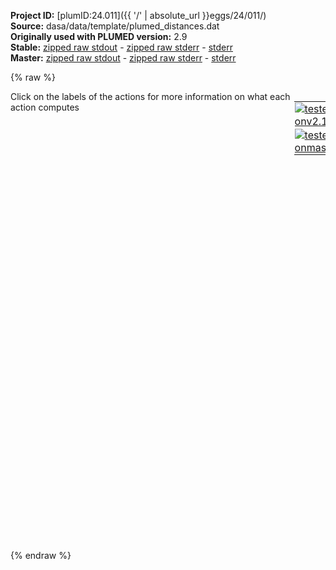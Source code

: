 **Project ID:** [plumID:24.011]({{ '/' | absolute_url }}eggs/24/011/)  
**Source:** dasa/data/template/plumed_distances.dat  
**Originally used with PLUMED version:** 2.9  
**Stable:** [zipped raw stdout](plumed_distances.dat.plumed.stdout.txt.zip) - [zipped raw stderr](plumed_distances.dat.plumed.stderr.txt.zip) - [stderr](plumed_distances.dat.plumed.stderr)  
**Master:** [zipped raw stdout](plumed_distances.dat.plumed_master.stdout.txt.zip) - [zipped raw stderr](plumed_distances.dat.plumed_master.stderr.txt.zip) - [stderr](plumed_distances.dat.plumed_master.stderr)  

{% raw %}
<div style="width: 100%; float:left">
<div style="width: 90%; float:left" id="value_details_data/dasa/data/template/plumed_distances.dat"> Click on the labels of the actions for more information on what each action computes </div>
<div style="width: 10%; float:left"><table><tr><td style="padding:1px"><a href="plumed_distances.dat.plumed.stderr"><img src="https://img.shields.io/badge/v2.10-passing-green.svg" alt="tested onv2.10" /></a></td></tr><tr><td style="padding:1px"><a href="plumed_distances.dat.plumed_master.stderr"><img src="https://img.shields.io/badge/master-passing-green.svg" alt="tested onmaster" /></a></td></tr></table></div></div>
<pre style="width=97%;">
<b name="data/dasa/data/template/plumed_distances.datx1" onclick='showPath("data/dasa/data/template/plumed_distances.dat","data/dasa/data/template/plumed_distances.datx1","data/dasa/data/template/plumed_distances.datx1","black")'>x1</b><span style="display:none;" id="data/dasa/data/template/plumed_distances.datx1">The DISTANCE action with label <b>x1</b> calculates the following quantities:<table  align="center" frame="void" width="95%" cellpadding="5%"><tr><td width="5%"><b> Quantity </b>  </td><td width="5%"><b> Type </b>  </td><td><b> Description </b> </td></tr><tr><td width="5%">x1</td><td width="5%"><font color="black">scalar</font></td><td>the DISTANCE between this pair of atoms</td></tr></table></span>: <span class="plumedtooltip" style="color:green">DISTANCE<span class="right">Calculate the distance between a pair of atoms. <a href="https://www.plumed.org/doc-master/user-doc/html/_d_i_s_t_a_n_c_e.html" style="color:green">More details</a><i></i></span></span> <span class="plumedtooltip">ATOMS<span class="right">the pair of atom that we are calculating the distance between<i></i></span></span>=2,3
<b name="data/dasa/data/template/plumed_distances.datx2" onclick='showPath("data/dasa/data/template/plumed_distances.dat","data/dasa/data/template/plumed_distances.datx2","data/dasa/data/template/plumed_distances.datx2","black")'>x2</b><span style="display:none;" id="data/dasa/data/template/plumed_distances.datx2">The DISTANCE action with label <b>x2</b> calculates the following quantities:<table  align="center" frame="void" width="95%" cellpadding="5%"><tr><td width="5%"><b> Quantity </b>  </td><td width="5%"><b> Type </b>  </td><td><b> Description </b> </td></tr><tr><td width="5%">x2</td><td width="5%"><font color="black">scalar</font></td><td>the DISTANCE between this pair of atoms</td></tr></table></span>: <span class="plumedtooltip" style="color:green">DISTANCE<span class="right">Calculate the distance between a pair of atoms. <a href="https://www.plumed.org/doc-master/user-doc/html/_d_i_s_t_a_n_c_e.html" style="color:green">More details</a><i></i></span></span> <span class="plumedtooltip">ATOMS<span class="right">the pair of atom that we are calculating the distance between<i></i></span></span>=2,7
<b name="data/dasa/data/template/plumed_distances.datx3" onclick='showPath("data/dasa/data/template/plumed_distances.dat","data/dasa/data/template/plumed_distances.datx3","data/dasa/data/template/plumed_distances.datx3","black")'>x3</b><span style="display:none;" id="data/dasa/data/template/plumed_distances.datx3">The DISTANCE action with label <b>x3</b> calculates the following quantities:<table  align="center" frame="void" width="95%" cellpadding="5%"><tr><td width="5%"><b> Quantity </b>  </td><td width="5%"><b> Type </b>  </td><td><b> Description </b> </td></tr><tr><td width="5%">x3</td><td width="5%"><font color="black">scalar</font></td><td>the DISTANCE between this pair of atoms</td></tr></table></span>: <span class="plumedtooltip" style="color:green">DISTANCE<span class="right">Calculate the distance between a pair of atoms. <a href="https://www.plumed.org/doc-master/user-doc/html/_d_i_s_t_a_n_c_e.html" style="color:green">More details</a><i></i></span></span> <span class="plumedtooltip">ATOMS<span class="right">the pair of atom that we are calculating the distance between<i></i></span></span>=2,8
<b name="data/dasa/data/template/plumed_distances.datx4" onclick='showPath("data/dasa/data/template/plumed_distances.dat","data/dasa/data/template/plumed_distances.datx4","data/dasa/data/template/plumed_distances.datx4","black")'>x4</b><span style="display:none;" id="data/dasa/data/template/plumed_distances.datx4">The DISTANCE action with label <b>x4</b> calculates the following quantities:<table  align="center" frame="void" width="95%" cellpadding="5%"><tr><td width="5%"><b> Quantity </b>  </td><td width="5%"><b> Type </b>  </td><td><b> Description </b> </td></tr><tr><td width="5%">x4</td><td width="5%"><font color="black">scalar</font></td><td>the DISTANCE between this pair of atoms</td></tr></table></span>: <span class="plumedtooltip" style="color:green">DISTANCE<span class="right">Calculate the distance between a pair of atoms. <a href="https://www.plumed.org/doc-master/user-doc/html/_d_i_s_t_a_n_c_e.html" style="color:green">More details</a><i></i></span></span> <span class="plumedtooltip">ATOMS<span class="right">the pair of atom that we are calculating the distance between<i></i></span></span>=2,9
<b name="data/dasa/data/template/plumed_distances.datx5" onclick='showPath("data/dasa/data/template/plumed_distances.dat","data/dasa/data/template/plumed_distances.datx5","data/dasa/data/template/plumed_distances.datx5","black")'>x5</b><span style="display:none;" id="data/dasa/data/template/plumed_distances.datx5">The DISTANCE action with label <b>x5</b> calculates the following quantities:<table  align="center" frame="void" width="95%" cellpadding="5%"><tr><td width="5%"><b> Quantity </b>  </td><td width="5%"><b> Type </b>  </td><td><b> Description </b> </td></tr><tr><td width="5%">x5</td><td width="5%"><font color="black">scalar</font></td><td>the DISTANCE between this pair of atoms</td></tr></table></span>: <span class="plumedtooltip" style="color:green">DISTANCE<span class="right">Calculate the distance between a pair of atoms. <a href="https://www.plumed.org/doc-master/user-doc/html/_d_i_s_t_a_n_c_e.html" style="color:green">More details</a><i></i></span></span> <span class="plumedtooltip">ATOMS<span class="right">the pair of atom that we are calculating the distance between<i></i></span></span>=2,10
<b name="data/dasa/data/template/plumed_distances.datx6" onclick='showPath("data/dasa/data/template/plumed_distances.dat","data/dasa/data/template/plumed_distances.datx6","data/dasa/data/template/plumed_distances.datx6","black")'>x6</b><span style="display:none;" id="data/dasa/data/template/plumed_distances.datx6">The DISTANCE action with label <b>x6</b> calculates the following quantities:<table  align="center" frame="void" width="95%" cellpadding="5%"><tr><td width="5%"><b> Quantity </b>  </td><td width="5%"><b> Type </b>  </td><td><b> Description </b> </td></tr><tr><td width="5%">x6</td><td width="5%"><font color="black">scalar</font></td><td>the DISTANCE between this pair of atoms</td></tr></table></span>: <span class="plumedtooltip" style="color:green">DISTANCE<span class="right">Calculate the distance between a pair of atoms. <a href="https://www.plumed.org/doc-master/user-doc/html/_d_i_s_t_a_n_c_e.html" style="color:green">More details</a><i></i></span></span> <span class="plumedtooltip">ATOMS<span class="right">the pair of atom that we are calculating the distance between<i></i></span></span>=2,11
<b name="data/dasa/data/template/plumed_distances.datx7" onclick='showPath("data/dasa/data/template/plumed_distances.dat","data/dasa/data/template/plumed_distances.datx7","data/dasa/data/template/plumed_distances.datx7","black")'>x7</b><span style="display:none;" id="data/dasa/data/template/plumed_distances.datx7">The DISTANCE action with label <b>x7</b> calculates the following quantities:<table  align="center" frame="void" width="95%" cellpadding="5%"><tr><td width="5%"><b> Quantity </b>  </td><td width="5%"><b> Type </b>  </td><td><b> Description </b> </td></tr><tr><td width="5%">x7</td><td width="5%"><font color="black">scalar</font></td><td>the DISTANCE between this pair of atoms</td></tr></table></span>: <span class="plumedtooltip" style="color:green">DISTANCE<span class="right">Calculate the distance between a pair of atoms. <a href="https://www.plumed.org/doc-master/user-doc/html/_d_i_s_t_a_n_c_e.html" style="color:green">More details</a><i></i></span></span> <span class="plumedtooltip">ATOMS<span class="right">the pair of atom that we are calculating the distance between<i></i></span></span>=2,17
<b name="data/dasa/data/template/plumed_distances.datx8" onclick='showPath("data/dasa/data/template/plumed_distances.dat","data/dasa/data/template/plumed_distances.datx8","data/dasa/data/template/plumed_distances.datx8","black")'>x8</b><span style="display:none;" id="data/dasa/data/template/plumed_distances.datx8">The DISTANCE action with label <b>x8</b> calculates the following quantities:<table  align="center" frame="void" width="95%" cellpadding="5%"><tr><td width="5%"><b> Quantity </b>  </td><td width="5%"><b> Type </b>  </td><td><b> Description </b> </td></tr><tr><td width="5%">x8</td><td width="5%"><font color="black">scalar</font></td><td>the DISTANCE between this pair of atoms</td></tr></table></span>: <span class="plumedtooltip" style="color:green">DISTANCE<span class="right">Calculate the distance between a pair of atoms. <a href="https://www.plumed.org/doc-master/user-doc/html/_d_i_s_t_a_n_c_e.html" style="color:green">More details</a><i></i></span></span> <span class="plumedtooltip">ATOMS<span class="right">the pair of atom that we are calculating the distance between<i></i></span></span>=2,21
<b name="data/dasa/data/template/plumed_distances.datx9" onclick='showPath("data/dasa/data/template/plumed_distances.dat","data/dasa/data/template/plumed_distances.datx9","data/dasa/data/template/plumed_distances.datx9","black")'>x9</b><span style="display:none;" id="data/dasa/data/template/plumed_distances.datx9">The DISTANCE action with label <b>x9</b> calculates the following quantities:<table  align="center" frame="void" width="95%" cellpadding="5%"><tr><td width="5%"><b> Quantity </b>  </td><td width="5%"><b> Type </b>  </td><td><b> Description </b> </td></tr><tr><td width="5%">x9</td><td width="5%"><font color="black">scalar</font></td><td>the DISTANCE between this pair of atoms</td></tr></table></span>: <span class="plumedtooltip" style="color:green">DISTANCE<span class="right">Calculate the distance between a pair of atoms. <a href="https://www.plumed.org/doc-master/user-doc/html/_d_i_s_t_a_n_c_e.html" style="color:green">More details</a><i></i></span></span> <span class="plumedtooltip">ATOMS<span class="right">the pair of atom that we are calculating the distance between<i></i></span></span>=2,22
<b name="data/dasa/data/template/plumed_distances.datx10" onclick='showPath("data/dasa/data/template/plumed_distances.dat","data/dasa/data/template/plumed_distances.datx10","data/dasa/data/template/plumed_distances.datx10","black")'>x10</b><span style="display:none;" id="data/dasa/data/template/plumed_distances.datx10">The DISTANCE action with label <b>x10</b> calculates the following quantities:<table  align="center" frame="void" width="95%" cellpadding="5%"><tr><td width="5%"><b> Quantity </b>  </td><td width="5%"><b> Type </b>  </td><td><b> Description </b> </td></tr><tr><td width="5%">x10</td><td width="5%"><font color="black">scalar</font></td><td>the DISTANCE between this pair of atoms</td></tr></table></span>: <span class="plumedtooltip" style="color:green">DISTANCE<span class="right">Calculate the distance between a pair of atoms. <a href="https://www.plumed.org/doc-master/user-doc/html/_d_i_s_t_a_n_c_e.html" style="color:green">More details</a><i></i></span></span> <span class="plumedtooltip">ATOMS<span class="right">the pair of atom that we are calculating the distance between<i></i></span></span>=3,7
<b name="data/dasa/data/template/plumed_distances.datx11" onclick='showPath("data/dasa/data/template/plumed_distances.dat","data/dasa/data/template/plumed_distances.datx11","data/dasa/data/template/plumed_distances.datx11","black")'>x11</b><span style="display:none;" id="data/dasa/data/template/plumed_distances.datx11">The DISTANCE action with label <b>x11</b> calculates the following quantities:<table  align="center" frame="void" width="95%" cellpadding="5%"><tr><td width="5%"><b> Quantity </b>  </td><td width="5%"><b> Type </b>  </td><td><b> Description </b> </td></tr><tr><td width="5%">x11</td><td width="5%"><font color="black">scalar</font></td><td>the DISTANCE between this pair of atoms</td></tr></table></span>: <span class="plumedtooltip" style="color:green">DISTANCE<span class="right">Calculate the distance between a pair of atoms. <a href="https://www.plumed.org/doc-master/user-doc/html/_d_i_s_t_a_n_c_e.html" style="color:green">More details</a><i></i></span></span> <span class="plumedtooltip">ATOMS<span class="right">the pair of atom that we are calculating the distance between<i></i></span></span>=3,8
<b name="data/dasa/data/template/plumed_distances.datx12" onclick='showPath("data/dasa/data/template/plumed_distances.dat","data/dasa/data/template/plumed_distances.datx12","data/dasa/data/template/plumed_distances.datx12","black")'>x12</b><span style="display:none;" id="data/dasa/data/template/plumed_distances.datx12">The DISTANCE action with label <b>x12</b> calculates the following quantities:<table  align="center" frame="void" width="95%" cellpadding="5%"><tr><td width="5%"><b> Quantity </b>  </td><td width="5%"><b> Type </b>  </td><td><b> Description </b> </td></tr><tr><td width="5%">x12</td><td width="5%"><font color="black">scalar</font></td><td>the DISTANCE between this pair of atoms</td></tr></table></span>: <span class="plumedtooltip" style="color:green">DISTANCE<span class="right">Calculate the distance between a pair of atoms. <a href="https://www.plumed.org/doc-master/user-doc/html/_d_i_s_t_a_n_c_e.html" style="color:green">More details</a><i></i></span></span> <span class="plumedtooltip">ATOMS<span class="right">the pair of atom that we are calculating the distance between<i></i></span></span>=3,9
<b name="data/dasa/data/template/plumed_distances.datx13" onclick='showPath("data/dasa/data/template/plumed_distances.dat","data/dasa/data/template/plumed_distances.datx13","data/dasa/data/template/plumed_distances.datx13","black")'>x13</b><span style="display:none;" id="data/dasa/data/template/plumed_distances.datx13">The DISTANCE action with label <b>x13</b> calculates the following quantities:<table  align="center" frame="void" width="95%" cellpadding="5%"><tr><td width="5%"><b> Quantity </b>  </td><td width="5%"><b> Type </b>  </td><td><b> Description </b> </td></tr><tr><td width="5%">x13</td><td width="5%"><font color="black">scalar</font></td><td>the DISTANCE between this pair of atoms</td></tr></table></span>: <span class="plumedtooltip" style="color:green">DISTANCE<span class="right">Calculate the distance between a pair of atoms. <a href="https://www.plumed.org/doc-master/user-doc/html/_d_i_s_t_a_n_c_e.html" style="color:green">More details</a><i></i></span></span> <span class="plumedtooltip">ATOMS<span class="right">the pair of atom that we are calculating the distance between<i></i></span></span>=3,10
<b name="data/dasa/data/template/plumed_distances.datx14" onclick='showPath("data/dasa/data/template/plumed_distances.dat","data/dasa/data/template/plumed_distances.datx14","data/dasa/data/template/plumed_distances.datx14","black")'>x14</b><span style="display:none;" id="data/dasa/data/template/plumed_distances.datx14">The DISTANCE action with label <b>x14</b> calculates the following quantities:<table  align="center" frame="void" width="95%" cellpadding="5%"><tr><td width="5%"><b> Quantity </b>  </td><td width="5%"><b> Type </b>  </td><td><b> Description </b> </td></tr><tr><td width="5%">x14</td><td width="5%"><font color="black">scalar</font></td><td>the DISTANCE between this pair of atoms</td></tr></table></span>: <span class="plumedtooltip" style="color:green">DISTANCE<span class="right">Calculate the distance between a pair of atoms. <a href="https://www.plumed.org/doc-master/user-doc/html/_d_i_s_t_a_n_c_e.html" style="color:green">More details</a><i></i></span></span> <span class="plumedtooltip">ATOMS<span class="right">the pair of atom that we are calculating the distance between<i></i></span></span>=3,11
<b name="data/dasa/data/template/plumed_distances.datx15" onclick='showPath("data/dasa/data/template/plumed_distances.dat","data/dasa/data/template/plumed_distances.datx15","data/dasa/data/template/plumed_distances.datx15","black")'>x15</b><span style="display:none;" id="data/dasa/data/template/plumed_distances.datx15">The DISTANCE action with label <b>x15</b> calculates the following quantities:<table  align="center" frame="void" width="95%" cellpadding="5%"><tr><td width="5%"><b> Quantity </b>  </td><td width="5%"><b> Type </b>  </td><td><b> Description </b> </td></tr><tr><td width="5%">x15</td><td width="5%"><font color="black">scalar</font></td><td>the DISTANCE between this pair of atoms</td></tr></table></span>: <span class="plumedtooltip" style="color:green">DISTANCE<span class="right">Calculate the distance between a pair of atoms. <a href="https://www.plumed.org/doc-master/user-doc/html/_d_i_s_t_a_n_c_e.html" style="color:green">More details</a><i></i></span></span> <span class="plumedtooltip">ATOMS<span class="right">the pair of atom that we are calculating the distance between<i></i></span></span>=3,17
<b name="data/dasa/data/template/plumed_distances.datx16" onclick='showPath("data/dasa/data/template/plumed_distances.dat","data/dasa/data/template/plumed_distances.datx16","data/dasa/data/template/plumed_distances.datx16","black")'>x16</b><span style="display:none;" id="data/dasa/data/template/plumed_distances.datx16">The DISTANCE action with label <b>x16</b> calculates the following quantities:<table  align="center" frame="void" width="95%" cellpadding="5%"><tr><td width="5%"><b> Quantity </b>  </td><td width="5%"><b> Type </b>  </td><td><b> Description </b> </td></tr><tr><td width="5%">x16</td><td width="5%"><font color="black">scalar</font></td><td>the DISTANCE between this pair of atoms</td></tr></table></span>: <span class="plumedtooltip" style="color:green">DISTANCE<span class="right">Calculate the distance between a pair of atoms. <a href="https://www.plumed.org/doc-master/user-doc/html/_d_i_s_t_a_n_c_e.html" style="color:green">More details</a><i></i></span></span> <span class="plumedtooltip">ATOMS<span class="right">the pair of atom that we are calculating the distance between<i></i></span></span>=3,21
<b name="data/dasa/data/template/plumed_distances.datx17" onclick='showPath("data/dasa/data/template/plumed_distances.dat","data/dasa/data/template/plumed_distances.datx17","data/dasa/data/template/plumed_distances.datx17","black")'>x17</b><span style="display:none;" id="data/dasa/data/template/plumed_distances.datx17">The DISTANCE action with label <b>x17</b> calculates the following quantities:<table  align="center" frame="void" width="95%" cellpadding="5%"><tr><td width="5%"><b> Quantity </b>  </td><td width="5%"><b> Type </b>  </td><td><b> Description </b> </td></tr><tr><td width="5%">x17</td><td width="5%"><font color="black">scalar</font></td><td>the DISTANCE between this pair of atoms</td></tr></table></span>: <span class="plumedtooltip" style="color:green">DISTANCE<span class="right">Calculate the distance between a pair of atoms. <a href="https://www.plumed.org/doc-master/user-doc/html/_d_i_s_t_a_n_c_e.html" style="color:green">More details</a><i></i></span></span> <span class="plumedtooltip">ATOMS<span class="right">the pair of atom that we are calculating the distance between<i></i></span></span>=3,22
<b name="data/dasa/data/template/plumed_distances.datx18" onclick='showPath("data/dasa/data/template/plumed_distances.dat","data/dasa/data/template/plumed_distances.datx18","data/dasa/data/template/plumed_distances.datx18","black")'>x18</b><span style="display:none;" id="data/dasa/data/template/plumed_distances.datx18">The DISTANCE action with label <b>x18</b> calculates the following quantities:<table  align="center" frame="void" width="95%" cellpadding="5%"><tr><td width="5%"><b> Quantity </b>  </td><td width="5%"><b> Type </b>  </td><td><b> Description </b> </td></tr><tr><td width="5%">x18</td><td width="5%"><font color="black">scalar</font></td><td>the DISTANCE between this pair of atoms</td></tr></table></span>: <span class="plumedtooltip" style="color:green">DISTANCE<span class="right">Calculate the distance between a pair of atoms. <a href="https://www.plumed.org/doc-master/user-doc/html/_d_i_s_t_a_n_c_e.html" style="color:green">More details</a><i></i></span></span> <span class="plumedtooltip">ATOMS<span class="right">the pair of atom that we are calculating the distance between<i></i></span></span>=7,8
<b name="data/dasa/data/template/plumed_distances.datx19" onclick='showPath("data/dasa/data/template/plumed_distances.dat","data/dasa/data/template/plumed_distances.datx19","data/dasa/data/template/plumed_distances.datx19","black")'>x19</b><span style="display:none;" id="data/dasa/data/template/plumed_distances.datx19">The DISTANCE action with label <b>x19</b> calculates the following quantities:<table  align="center" frame="void" width="95%" cellpadding="5%"><tr><td width="5%"><b> Quantity </b>  </td><td width="5%"><b> Type </b>  </td><td><b> Description </b> </td></tr><tr><td width="5%">x19</td><td width="5%"><font color="black">scalar</font></td><td>the DISTANCE between this pair of atoms</td></tr></table></span>: <span class="plumedtooltip" style="color:green">DISTANCE<span class="right">Calculate the distance between a pair of atoms. <a href="https://www.plumed.org/doc-master/user-doc/html/_d_i_s_t_a_n_c_e.html" style="color:green">More details</a><i></i></span></span> <span class="plumedtooltip">ATOMS<span class="right">the pair of atom that we are calculating the distance between<i></i></span></span>=7,9
<b name="data/dasa/data/template/plumed_distances.datx20" onclick='showPath("data/dasa/data/template/plumed_distances.dat","data/dasa/data/template/plumed_distances.datx20","data/dasa/data/template/plumed_distances.datx20","black")'>x20</b><span style="display:none;" id="data/dasa/data/template/plumed_distances.datx20">The DISTANCE action with label <b>x20</b> calculates the following quantities:<table  align="center" frame="void" width="95%" cellpadding="5%"><tr><td width="5%"><b> Quantity </b>  </td><td width="5%"><b> Type </b>  </td><td><b> Description </b> </td></tr><tr><td width="5%">x20</td><td width="5%"><font color="black">scalar</font></td><td>the DISTANCE between this pair of atoms</td></tr></table></span>: <span class="plumedtooltip" style="color:green">DISTANCE<span class="right">Calculate the distance between a pair of atoms. <a href="https://www.plumed.org/doc-master/user-doc/html/_d_i_s_t_a_n_c_e.html" style="color:green">More details</a><i></i></span></span> <span class="plumedtooltip">ATOMS<span class="right">the pair of atom that we are calculating the distance between<i></i></span></span>=7,10
<b name="data/dasa/data/template/plumed_distances.datx21" onclick='showPath("data/dasa/data/template/plumed_distances.dat","data/dasa/data/template/plumed_distances.datx21","data/dasa/data/template/plumed_distances.datx21","black")'>x21</b><span style="display:none;" id="data/dasa/data/template/plumed_distances.datx21">The DISTANCE action with label <b>x21</b> calculates the following quantities:<table  align="center" frame="void" width="95%" cellpadding="5%"><tr><td width="5%"><b> Quantity </b>  </td><td width="5%"><b> Type </b>  </td><td><b> Description </b> </td></tr><tr><td width="5%">x21</td><td width="5%"><font color="black">scalar</font></td><td>the DISTANCE between this pair of atoms</td></tr></table></span>: <span class="plumedtooltip" style="color:green">DISTANCE<span class="right">Calculate the distance between a pair of atoms. <a href="https://www.plumed.org/doc-master/user-doc/html/_d_i_s_t_a_n_c_e.html" style="color:green">More details</a><i></i></span></span> <span class="plumedtooltip">ATOMS<span class="right">the pair of atom that we are calculating the distance between<i></i></span></span>=7,11
<b name="data/dasa/data/template/plumed_distances.datx22" onclick='showPath("data/dasa/data/template/plumed_distances.dat","data/dasa/data/template/plumed_distances.datx22","data/dasa/data/template/plumed_distances.datx22","black")'>x22</b><span style="display:none;" id="data/dasa/data/template/plumed_distances.datx22">The DISTANCE action with label <b>x22</b> calculates the following quantities:<table  align="center" frame="void" width="95%" cellpadding="5%"><tr><td width="5%"><b> Quantity </b>  </td><td width="5%"><b> Type </b>  </td><td><b> Description </b> </td></tr><tr><td width="5%">x22</td><td width="5%"><font color="black">scalar</font></td><td>the DISTANCE between this pair of atoms</td></tr></table></span>: <span class="plumedtooltip" style="color:green">DISTANCE<span class="right">Calculate the distance between a pair of atoms. <a href="https://www.plumed.org/doc-master/user-doc/html/_d_i_s_t_a_n_c_e.html" style="color:green">More details</a><i></i></span></span> <span class="plumedtooltip">ATOMS<span class="right">the pair of atom that we are calculating the distance between<i></i></span></span>=7,17
<b name="data/dasa/data/template/plumed_distances.datx23" onclick='showPath("data/dasa/data/template/plumed_distances.dat","data/dasa/data/template/plumed_distances.datx23","data/dasa/data/template/plumed_distances.datx23","black")'>x23</b><span style="display:none;" id="data/dasa/data/template/plumed_distances.datx23">The DISTANCE action with label <b>x23</b> calculates the following quantities:<table  align="center" frame="void" width="95%" cellpadding="5%"><tr><td width="5%"><b> Quantity </b>  </td><td width="5%"><b> Type </b>  </td><td><b> Description </b> </td></tr><tr><td width="5%">x23</td><td width="5%"><font color="black">scalar</font></td><td>the DISTANCE between this pair of atoms</td></tr></table></span>: <span class="plumedtooltip" style="color:green">DISTANCE<span class="right">Calculate the distance between a pair of atoms. <a href="https://www.plumed.org/doc-master/user-doc/html/_d_i_s_t_a_n_c_e.html" style="color:green">More details</a><i></i></span></span> <span class="plumedtooltip">ATOMS<span class="right">the pair of atom that we are calculating the distance between<i></i></span></span>=7,21
<b name="data/dasa/data/template/plumed_distances.datx24" onclick='showPath("data/dasa/data/template/plumed_distances.dat","data/dasa/data/template/plumed_distances.datx24","data/dasa/data/template/plumed_distances.datx24","black")'>x24</b><span style="display:none;" id="data/dasa/data/template/plumed_distances.datx24">The DISTANCE action with label <b>x24</b> calculates the following quantities:<table  align="center" frame="void" width="95%" cellpadding="5%"><tr><td width="5%"><b> Quantity </b>  </td><td width="5%"><b> Type </b>  </td><td><b> Description </b> </td></tr><tr><td width="5%">x24</td><td width="5%"><font color="black">scalar</font></td><td>the DISTANCE between this pair of atoms</td></tr></table></span>: <span class="plumedtooltip" style="color:green">DISTANCE<span class="right">Calculate the distance between a pair of atoms. <a href="https://www.plumed.org/doc-master/user-doc/html/_d_i_s_t_a_n_c_e.html" style="color:green">More details</a><i></i></span></span> <span class="plumedtooltip">ATOMS<span class="right">the pair of atom that we are calculating the distance between<i></i></span></span>=7,22
<b name="data/dasa/data/template/plumed_distances.datx25" onclick='showPath("data/dasa/data/template/plumed_distances.dat","data/dasa/data/template/plumed_distances.datx25","data/dasa/data/template/plumed_distances.datx25","black")'>x25</b><span style="display:none;" id="data/dasa/data/template/plumed_distances.datx25">The DISTANCE action with label <b>x25</b> calculates the following quantities:<table  align="center" frame="void" width="95%" cellpadding="5%"><tr><td width="5%"><b> Quantity </b>  </td><td width="5%"><b> Type </b>  </td><td><b> Description </b> </td></tr><tr><td width="5%">x25</td><td width="5%"><font color="black">scalar</font></td><td>the DISTANCE between this pair of atoms</td></tr></table></span>: <span class="plumedtooltip" style="color:green">DISTANCE<span class="right">Calculate the distance between a pair of atoms. <a href="https://www.plumed.org/doc-master/user-doc/html/_d_i_s_t_a_n_c_e.html" style="color:green">More details</a><i></i></span></span> <span class="plumedtooltip">ATOMS<span class="right">the pair of atom that we are calculating the distance between<i></i></span></span>=8,9
<b name="data/dasa/data/template/plumed_distances.datx26" onclick='showPath("data/dasa/data/template/plumed_distances.dat","data/dasa/data/template/plumed_distances.datx26","data/dasa/data/template/plumed_distances.datx26","black")'>x26</b><span style="display:none;" id="data/dasa/data/template/plumed_distances.datx26">The DISTANCE action with label <b>x26</b> calculates the following quantities:<table  align="center" frame="void" width="95%" cellpadding="5%"><tr><td width="5%"><b> Quantity </b>  </td><td width="5%"><b> Type </b>  </td><td><b> Description </b> </td></tr><tr><td width="5%">x26</td><td width="5%"><font color="black">scalar</font></td><td>the DISTANCE between this pair of atoms</td></tr></table></span>: <span class="plumedtooltip" style="color:green">DISTANCE<span class="right">Calculate the distance between a pair of atoms. <a href="https://www.plumed.org/doc-master/user-doc/html/_d_i_s_t_a_n_c_e.html" style="color:green">More details</a><i></i></span></span> <span class="plumedtooltip">ATOMS<span class="right">the pair of atom that we are calculating the distance between<i></i></span></span>=8,10
<b name="data/dasa/data/template/plumed_distances.datx27" onclick='showPath("data/dasa/data/template/plumed_distances.dat","data/dasa/data/template/plumed_distances.datx27","data/dasa/data/template/plumed_distances.datx27","black")'>x27</b><span style="display:none;" id="data/dasa/data/template/plumed_distances.datx27">The DISTANCE action with label <b>x27</b> calculates the following quantities:<table  align="center" frame="void" width="95%" cellpadding="5%"><tr><td width="5%"><b> Quantity </b>  </td><td width="5%"><b> Type </b>  </td><td><b> Description </b> </td></tr><tr><td width="5%">x27</td><td width="5%"><font color="black">scalar</font></td><td>the DISTANCE between this pair of atoms</td></tr></table></span>: <span class="plumedtooltip" style="color:green">DISTANCE<span class="right">Calculate the distance between a pair of atoms. <a href="https://www.plumed.org/doc-master/user-doc/html/_d_i_s_t_a_n_c_e.html" style="color:green">More details</a><i></i></span></span> <span class="plumedtooltip">ATOMS<span class="right">the pair of atom that we are calculating the distance between<i></i></span></span>=8,11
<b name="data/dasa/data/template/plumed_distances.datx28" onclick='showPath("data/dasa/data/template/plumed_distances.dat","data/dasa/data/template/plumed_distances.datx28","data/dasa/data/template/plumed_distances.datx28","black")'>x28</b><span style="display:none;" id="data/dasa/data/template/plumed_distances.datx28">The DISTANCE action with label <b>x28</b> calculates the following quantities:<table  align="center" frame="void" width="95%" cellpadding="5%"><tr><td width="5%"><b> Quantity </b>  </td><td width="5%"><b> Type </b>  </td><td><b> Description </b> </td></tr><tr><td width="5%">x28</td><td width="5%"><font color="black">scalar</font></td><td>the DISTANCE between this pair of atoms</td></tr></table></span>: <span class="plumedtooltip" style="color:green">DISTANCE<span class="right">Calculate the distance between a pair of atoms. <a href="https://www.plumed.org/doc-master/user-doc/html/_d_i_s_t_a_n_c_e.html" style="color:green">More details</a><i></i></span></span> <span class="plumedtooltip">ATOMS<span class="right">the pair of atom that we are calculating the distance between<i></i></span></span>=8,17
<b name="data/dasa/data/template/plumed_distances.datx29" onclick='showPath("data/dasa/data/template/plumed_distances.dat","data/dasa/data/template/plumed_distances.datx29","data/dasa/data/template/plumed_distances.datx29","black")'>x29</b><span style="display:none;" id="data/dasa/data/template/plumed_distances.datx29">The DISTANCE action with label <b>x29</b> calculates the following quantities:<table  align="center" frame="void" width="95%" cellpadding="5%"><tr><td width="5%"><b> Quantity </b>  </td><td width="5%"><b> Type </b>  </td><td><b> Description </b> </td></tr><tr><td width="5%">x29</td><td width="5%"><font color="black">scalar</font></td><td>the DISTANCE between this pair of atoms</td></tr></table></span>: <span class="plumedtooltip" style="color:green">DISTANCE<span class="right">Calculate the distance between a pair of atoms. <a href="https://www.plumed.org/doc-master/user-doc/html/_d_i_s_t_a_n_c_e.html" style="color:green">More details</a><i></i></span></span> <span class="plumedtooltip">ATOMS<span class="right">the pair of atom that we are calculating the distance between<i></i></span></span>=8,21
<b name="data/dasa/data/template/plumed_distances.datx30" onclick='showPath("data/dasa/data/template/plumed_distances.dat","data/dasa/data/template/plumed_distances.datx30","data/dasa/data/template/plumed_distances.datx30","black")'>x30</b><span style="display:none;" id="data/dasa/data/template/plumed_distances.datx30">The DISTANCE action with label <b>x30</b> calculates the following quantities:<table  align="center" frame="void" width="95%" cellpadding="5%"><tr><td width="5%"><b> Quantity </b>  </td><td width="5%"><b> Type </b>  </td><td><b> Description </b> </td></tr><tr><td width="5%">x30</td><td width="5%"><font color="black">scalar</font></td><td>the DISTANCE between this pair of atoms</td></tr></table></span>: <span class="plumedtooltip" style="color:green">DISTANCE<span class="right">Calculate the distance between a pair of atoms. <a href="https://www.plumed.org/doc-master/user-doc/html/_d_i_s_t_a_n_c_e.html" style="color:green">More details</a><i></i></span></span> <span class="plumedtooltip">ATOMS<span class="right">the pair of atom that we are calculating the distance between<i></i></span></span>=8,22
<b name="data/dasa/data/template/plumed_distances.datx31" onclick='showPath("data/dasa/data/template/plumed_distances.dat","data/dasa/data/template/plumed_distances.datx31","data/dasa/data/template/plumed_distances.datx31","black")'>x31</b><span style="display:none;" id="data/dasa/data/template/plumed_distances.datx31">The DISTANCE action with label <b>x31</b> calculates the following quantities:<table  align="center" frame="void" width="95%" cellpadding="5%"><tr><td width="5%"><b> Quantity </b>  </td><td width="5%"><b> Type </b>  </td><td><b> Description </b> </td></tr><tr><td width="5%">x31</td><td width="5%"><font color="black">scalar</font></td><td>the DISTANCE between this pair of atoms</td></tr></table></span>: <span class="plumedtooltip" style="color:green">DISTANCE<span class="right">Calculate the distance between a pair of atoms. <a href="https://www.plumed.org/doc-master/user-doc/html/_d_i_s_t_a_n_c_e.html" style="color:green">More details</a><i></i></span></span> <span class="plumedtooltip">ATOMS<span class="right">the pair of atom that we are calculating the distance between<i></i></span></span>=9,10
<b name="data/dasa/data/template/plumed_distances.datx32" onclick='showPath("data/dasa/data/template/plumed_distances.dat","data/dasa/data/template/plumed_distances.datx32","data/dasa/data/template/plumed_distances.datx32","black")'>x32</b><span style="display:none;" id="data/dasa/data/template/plumed_distances.datx32">The DISTANCE action with label <b>x32</b> calculates the following quantities:<table  align="center" frame="void" width="95%" cellpadding="5%"><tr><td width="5%"><b> Quantity </b>  </td><td width="5%"><b> Type </b>  </td><td><b> Description </b> </td></tr><tr><td width="5%">x32</td><td width="5%"><font color="black">scalar</font></td><td>the DISTANCE between this pair of atoms</td></tr></table></span>: <span class="plumedtooltip" style="color:green">DISTANCE<span class="right">Calculate the distance between a pair of atoms. <a href="https://www.plumed.org/doc-master/user-doc/html/_d_i_s_t_a_n_c_e.html" style="color:green">More details</a><i></i></span></span> <span class="plumedtooltip">ATOMS<span class="right">the pair of atom that we are calculating the distance between<i></i></span></span>=9,11
<b name="data/dasa/data/template/plumed_distances.datx33" onclick='showPath("data/dasa/data/template/plumed_distances.dat","data/dasa/data/template/plumed_distances.datx33","data/dasa/data/template/plumed_distances.datx33","black")'>x33</b><span style="display:none;" id="data/dasa/data/template/plumed_distances.datx33">The DISTANCE action with label <b>x33</b> calculates the following quantities:<table  align="center" frame="void" width="95%" cellpadding="5%"><tr><td width="5%"><b> Quantity </b>  </td><td width="5%"><b> Type </b>  </td><td><b> Description </b> </td></tr><tr><td width="5%">x33</td><td width="5%"><font color="black">scalar</font></td><td>the DISTANCE between this pair of atoms</td></tr></table></span>: <span class="plumedtooltip" style="color:green">DISTANCE<span class="right">Calculate the distance between a pair of atoms. <a href="https://www.plumed.org/doc-master/user-doc/html/_d_i_s_t_a_n_c_e.html" style="color:green">More details</a><i></i></span></span> <span class="plumedtooltip">ATOMS<span class="right">the pair of atom that we are calculating the distance between<i></i></span></span>=9,17
<b name="data/dasa/data/template/plumed_distances.datx34" onclick='showPath("data/dasa/data/template/plumed_distances.dat","data/dasa/data/template/plumed_distances.datx34","data/dasa/data/template/plumed_distances.datx34","black")'>x34</b><span style="display:none;" id="data/dasa/data/template/plumed_distances.datx34">The DISTANCE action with label <b>x34</b> calculates the following quantities:<table  align="center" frame="void" width="95%" cellpadding="5%"><tr><td width="5%"><b> Quantity </b>  </td><td width="5%"><b> Type </b>  </td><td><b> Description </b> </td></tr><tr><td width="5%">x34</td><td width="5%"><font color="black">scalar</font></td><td>the DISTANCE between this pair of atoms</td></tr></table></span>: <span class="plumedtooltip" style="color:green">DISTANCE<span class="right">Calculate the distance between a pair of atoms. <a href="https://www.plumed.org/doc-master/user-doc/html/_d_i_s_t_a_n_c_e.html" style="color:green">More details</a><i></i></span></span> <span class="plumedtooltip">ATOMS<span class="right">the pair of atom that we are calculating the distance between<i></i></span></span>=9,21
<b name="data/dasa/data/template/plumed_distances.datx35" onclick='showPath("data/dasa/data/template/plumed_distances.dat","data/dasa/data/template/plumed_distances.datx35","data/dasa/data/template/plumed_distances.datx35","black")'>x35</b><span style="display:none;" id="data/dasa/data/template/plumed_distances.datx35">The DISTANCE action with label <b>x35</b> calculates the following quantities:<table  align="center" frame="void" width="95%" cellpadding="5%"><tr><td width="5%"><b> Quantity </b>  </td><td width="5%"><b> Type </b>  </td><td><b> Description </b> </td></tr><tr><td width="5%">x35</td><td width="5%"><font color="black">scalar</font></td><td>the DISTANCE between this pair of atoms</td></tr></table></span>: <span class="plumedtooltip" style="color:green">DISTANCE<span class="right">Calculate the distance between a pair of atoms. <a href="https://www.plumed.org/doc-master/user-doc/html/_d_i_s_t_a_n_c_e.html" style="color:green">More details</a><i></i></span></span> <span class="plumedtooltip">ATOMS<span class="right">the pair of atom that we are calculating the distance between<i></i></span></span>=9,22
<b name="data/dasa/data/template/plumed_distances.datx36" onclick='showPath("data/dasa/data/template/plumed_distances.dat","data/dasa/data/template/plumed_distances.datx36","data/dasa/data/template/plumed_distances.datx36","black")'>x36</b><span style="display:none;" id="data/dasa/data/template/plumed_distances.datx36">The DISTANCE action with label <b>x36</b> calculates the following quantities:<table  align="center" frame="void" width="95%" cellpadding="5%"><tr><td width="5%"><b> Quantity </b>  </td><td width="5%"><b> Type </b>  </td><td><b> Description </b> </td></tr><tr><td width="5%">x36</td><td width="5%"><font color="black">scalar</font></td><td>the DISTANCE between this pair of atoms</td></tr></table></span>: <span class="plumedtooltip" style="color:green">DISTANCE<span class="right">Calculate the distance between a pair of atoms. <a href="https://www.plumed.org/doc-master/user-doc/html/_d_i_s_t_a_n_c_e.html" style="color:green">More details</a><i></i></span></span> <span class="plumedtooltip">ATOMS<span class="right">the pair of atom that we are calculating the distance between<i></i></span></span>=10,11
<b name="data/dasa/data/template/plumed_distances.datx37" onclick='showPath("data/dasa/data/template/plumed_distances.dat","data/dasa/data/template/plumed_distances.datx37","data/dasa/data/template/plumed_distances.datx37","black")'>x37</b><span style="display:none;" id="data/dasa/data/template/plumed_distances.datx37">The DISTANCE action with label <b>x37</b> calculates the following quantities:<table  align="center" frame="void" width="95%" cellpadding="5%"><tr><td width="5%"><b> Quantity </b>  </td><td width="5%"><b> Type </b>  </td><td><b> Description </b> </td></tr><tr><td width="5%">x37</td><td width="5%"><font color="black">scalar</font></td><td>the DISTANCE between this pair of atoms</td></tr></table></span>: <span class="plumedtooltip" style="color:green">DISTANCE<span class="right">Calculate the distance between a pair of atoms. <a href="https://www.plumed.org/doc-master/user-doc/html/_d_i_s_t_a_n_c_e.html" style="color:green">More details</a><i></i></span></span> <span class="plumedtooltip">ATOMS<span class="right">the pair of atom that we are calculating the distance between<i></i></span></span>=10,17
<b name="data/dasa/data/template/plumed_distances.datx38" onclick='showPath("data/dasa/data/template/plumed_distances.dat","data/dasa/data/template/plumed_distances.datx38","data/dasa/data/template/plumed_distances.datx38","black")'>x38</b><span style="display:none;" id="data/dasa/data/template/plumed_distances.datx38">The DISTANCE action with label <b>x38</b> calculates the following quantities:<table  align="center" frame="void" width="95%" cellpadding="5%"><tr><td width="5%"><b> Quantity </b>  </td><td width="5%"><b> Type </b>  </td><td><b> Description </b> </td></tr><tr><td width="5%">x38</td><td width="5%"><font color="black">scalar</font></td><td>the DISTANCE between this pair of atoms</td></tr></table></span>: <span class="plumedtooltip" style="color:green">DISTANCE<span class="right">Calculate the distance between a pair of atoms. <a href="https://www.plumed.org/doc-master/user-doc/html/_d_i_s_t_a_n_c_e.html" style="color:green">More details</a><i></i></span></span> <span class="plumedtooltip">ATOMS<span class="right">the pair of atom that we are calculating the distance between<i></i></span></span>=10,21
<b name="data/dasa/data/template/plumed_distances.datx39" onclick='showPath("data/dasa/data/template/plumed_distances.dat","data/dasa/data/template/plumed_distances.datx39","data/dasa/data/template/plumed_distances.datx39","black")'>x39</b><span style="display:none;" id="data/dasa/data/template/plumed_distances.datx39">The DISTANCE action with label <b>x39</b> calculates the following quantities:<table  align="center" frame="void" width="95%" cellpadding="5%"><tr><td width="5%"><b> Quantity </b>  </td><td width="5%"><b> Type </b>  </td><td><b> Description </b> </td></tr><tr><td width="5%">x39</td><td width="5%"><font color="black">scalar</font></td><td>the DISTANCE between this pair of atoms</td></tr></table></span>: <span class="plumedtooltip" style="color:green">DISTANCE<span class="right">Calculate the distance between a pair of atoms. <a href="https://www.plumed.org/doc-master/user-doc/html/_d_i_s_t_a_n_c_e.html" style="color:green">More details</a><i></i></span></span> <span class="plumedtooltip">ATOMS<span class="right">the pair of atom that we are calculating the distance between<i></i></span></span>=10,22
<b name="data/dasa/data/template/plumed_distances.datx40" onclick='showPath("data/dasa/data/template/plumed_distances.dat","data/dasa/data/template/plumed_distances.datx40","data/dasa/data/template/plumed_distances.datx40","black")'>x40</b><span style="display:none;" id="data/dasa/data/template/plumed_distances.datx40">The DISTANCE action with label <b>x40</b> calculates the following quantities:<table  align="center" frame="void" width="95%" cellpadding="5%"><tr><td width="5%"><b> Quantity </b>  </td><td width="5%"><b> Type </b>  </td><td><b> Description </b> </td></tr><tr><td width="5%">x40</td><td width="5%"><font color="black">scalar</font></td><td>the DISTANCE between this pair of atoms</td></tr></table></span>: <span class="plumedtooltip" style="color:green">DISTANCE<span class="right">Calculate the distance between a pair of atoms. <a href="https://www.plumed.org/doc-master/user-doc/html/_d_i_s_t_a_n_c_e.html" style="color:green">More details</a><i></i></span></span> <span class="plumedtooltip">ATOMS<span class="right">the pair of atom that we are calculating the distance between<i></i></span></span>=11,17
<b name="data/dasa/data/template/plumed_distances.datx41" onclick='showPath("data/dasa/data/template/plumed_distances.dat","data/dasa/data/template/plumed_distances.datx41","data/dasa/data/template/plumed_distances.datx41","black")'>x41</b><span style="display:none;" id="data/dasa/data/template/plumed_distances.datx41">The DISTANCE action with label <b>x41</b> calculates the following quantities:<table  align="center" frame="void" width="95%" cellpadding="5%"><tr><td width="5%"><b> Quantity </b>  </td><td width="5%"><b> Type </b>  </td><td><b> Description </b> </td></tr><tr><td width="5%">x41</td><td width="5%"><font color="black">scalar</font></td><td>the DISTANCE between this pair of atoms</td></tr></table></span>: <span class="plumedtooltip" style="color:green">DISTANCE<span class="right">Calculate the distance between a pair of atoms. <a href="https://www.plumed.org/doc-master/user-doc/html/_d_i_s_t_a_n_c_e.html" style="color:green">More details</a><i></i></span></span> <span class="plumedtooltip">ATOMS<span class="right">the pair of atom that we are calculating the distance between<i></i></span></span>=11,21
<b name="data/dasa/data/template/plumed_distances.datx42" onclick='showPath("data/dasa/data/template/plumed_distances.dat","data/dasa/data/template/plumed_distances.datx42","data/dasa/data/template/plumed_distances.datx42","black")'>x42</b><span style="display:none;" id="data/dasa/data/template/plumed_distances.datx42">The DISTANCE action with label <b>x42</b> calculates the following quantities:<table  align="center" frame="void" width="95%" cellpadding="5%"><tr><td width="5%"><b> Quantity </b>  </td><td width="5%"><b> Type </b>  </td><td><b> Description </b> </td></tr><tr><td width="5%">x42</td><td width="5%"><font color="black">scalar</font></td><td>the DISTANCE between this pair of atoms</td></tr></table></span>: <span class="plumedtooltip" style="color:green">DISTANCE<span class="right">Calculate the distance between a pair of atoms. <a href="https://www.plumed.org/doc-master/user-doc/html/_d_i_s_t_a_n_c_e.html" style="color:green">More details</a><i></i></span></span> <span class="plumedtooltip">ATOMS<span class="right">the pair of atom that we are calculating the distance between<i></i></span></span>=11,22
<b name="data/dasa/data/template/plumed_distances.datx43" onclick='showPath("data/dasa/data/template/plumed_distances.dat","data/dasa/data/template/plumed_distances.datx43","data/dasa/data/template/plumed_distances.datx43","black")'>x43</b><span style="display:none;" id="data/dasa/data/template/plumed_distances.datx43">The DISTANCE action with label <b>x43</b> calculates the following quantities:<table  align="center" frame="void" width="95%" cellpadding="5%"><tr><td width="5%"><b> Quantity </b>  </td><td width="5%"><b> Type </b>  </td><td><b> Description </b> </td></tr><tr><td width="5%">x43</td><td width="5%"><font color="black">scalar</font></td><td>the DISTANCE between this pair of atoms</td></tr></table></span>: <span class="plumedtooltip" style="color:green">DISTANCE<span class="right">Calculate the distance between a pair of atoms. <a href="https://www.plumed.org/doc-master/user-doc/html/_d_i_s_t_a_n_c_e.html" style="color:green">More details</a><i></i></span></span> <span class="plumedtooltip">ATOMS<span class="right">the pair of atom that we are calculating the distance between<i></i></span></span>=17,21
<b name="data/dasa/data/template/plumed_distances.datx44" onclick='showPath("data/dasa/data/template/plumed_distances.dat","data/dasa/data/template/plumed_distances.datx44","data/dasa/data/template/plumed_distances.datx44","black")'>x44</b><span style="display:none;" id="data/dasa/data/template/plumed_distances.datx44">The DISTANCE action with label <b>x44</b> calculates the following quantities:<table  align="center" frame="void" width="95%" cellpadding="5%"><tr><td width="5%"><b> Quantity </b>  </td><td width="5%"><b> Type </b>  </td><td><b> Description </b> </td></tr><tr><td width="5%">x44</td><td width="5%"><font color="black">scalar</font></td><td>the DISTANCE between this pair of atoms</td></tr></table></span>: <span class="plumedtooltip" style="color:green">DISTANCE<span class="right">Calculate the distance between a pair of atoms. <a href="https://www.plumed.org/doc-master/user-doc/html/_d_i_s_t_a_n_c_e.html" style="color:green">More details</a><i></i></span></span> <span class="plumedtooltip">ATOMS<span class="right">the pair of atom that we are calculating the distance between<i></i></span></span>=17,22
<b name="data/dasa/data/template/plumed_distances.datx45" onclick='showPath("data/dasa/data/template/plumed_distances.dat","data/dasa/data/template/plumed_distances.datx45","data/dasa/data/template/plumed_distances.datx45","black")'>x45</b><span style="display:none;" id="data/dasa/data/template/plumed_distances.datx45">The DISTANCE action with label <b>x45</b> calculates the following quantities:<table  align="center" frame="void" width="95%" cellpadding="5%"><tr><td width="5%"><b> Quantity </b>  </td><td width="5%"><b> Type </b>  </td><td><b> Description </b> </td></tr><tr><td width="5%">x45</td><td width="5%"><font color="black">scalar</font></td><td>the DISTANCE between this pair of atoms</td></tr></table></span>: <span class="plumedtooltip" style="color:green">DISTANCE<span class="right">Calculate the distance between a pair of atoms. <a href="https://www.plumed.org/doc-master/user-doc/html/_d_i_s_t_a_n_c_e.html" style="color:green">More details</a><i></i></span></span> <span class="plumedtooltip">ATOMS<span class="right">the pair of atom that we are calculating the distance between<i></i></span></span>=21,22
</pre>
{% endraw %}
